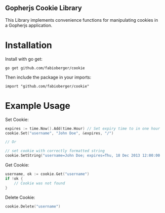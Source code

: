 Gopherjs Cookie Library
-----------------------

This Library implements convenience functions for manipulating cookies in a Gopherjs application.

# Installation

Install with go get:

```go get github.com/fabioberger/cookie```

Then include the package in your imports:

```import "github.com/fabioberger/cookie"```

# Example Usage

Set Cookie:

```go
expires := time.Now().Add(time.Hour) // Set expiry time to in one hour
cookie.Set("username", "John Doe", &expires, "/")

// Or

// set cookie with correctly formatted string
cookie.SetString("username=John Doe; expires=Thu, 18 Dec 2013 12:00:00 UTC; path=/")
```

Get Cookie:

```go
username, ok := cookie.Get("username")
if !ok {
	// Cookie was not found
}
```

Delete Cookie:

```go
cookie.Delete("username")
```